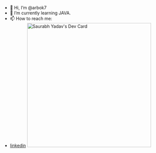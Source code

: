 - 👋 Hi, I’m @arbok7
- 🌱 I’m currently learning JAVA.
- 📫 How to reach me:
- [linkedin](https://www.linkedin.com/in/arbok/)
<a href="https://app.daily.dev/Arbok"><img src="https://api.daily.dev/devcards/ce45b032a658445188cee01ca61b944f.png?r=i1b" width="400" alt="Saurabh Yadav's Dev Card"/></a>
<!---
arbok7/arbok7 is a ✨ special ✨ repository because its `README.md` (this file) appears on your GitHub profile.
You can click the Preview link to take a look at your changes.
--->
